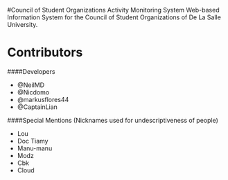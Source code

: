 #Council of Student Organizations Activity Monitoring System
Web-based Information System for the Council of Student Organizations of De La Salle University.

Contributors
======================================
####Developers
- @NeilMD
- @Nicdomo
- @markusflores44
- @CaptainLian

####Special Mentions
(Nicknames used for undescriptiveness of people)
- Lou
- Doc Tiamy
- Manu-manu
- Modz
- Cbk
- Cloud